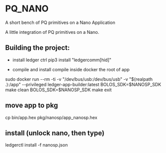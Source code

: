 # PQ_NANO
A short bench of PQ primitives on a Nano Application

A little integration of PQ primitives on a Nano.

## Building the project:

- install ledger ctrl
  pip3 install "ledgercomm[hid]"
 
 
-  compile and install 
compile inside docker the root of app

sudo docker run --rm -ti -v "/dev/bus/usb:/dev/bus/usb" -v "$(realpath .):/app" --privileged ledger-app-builder:latest
BOLOS_SDK=$NANOSP_SDK make clean
BOLOS_SDK=$NANOSP_SDK make 
exit 
## move app to pkg 
cp bin/app.hex pkg/nanosp/app_nanosp.hex 
## install (unlock nano, then type)
ledgerctl install -f nanosp.json


